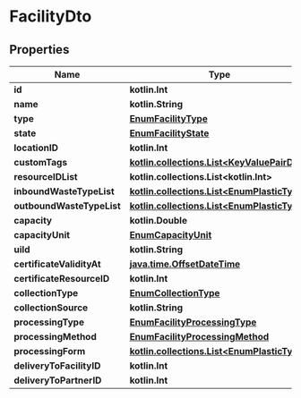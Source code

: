 
# FacilityDto

## Properties
Name | Type | Description | Notes
------------ | ------------- | ------------- | -------------
**id** | **kotlin.Int** |  | 
**name** | **kotlin.String** |  | 
**type** | [**EnumFacilityType**](EnumFacilityType.md) |  | 
**state** | [**EnumFacilityState**](EnumFacilityState.md) |  | 
**locationID** | **kotlin.Int** |  | 
**customTags** | [**kotlin.collections.List&lt;KeyValuePairDto&gt;**](KeyValuePairDto.md) |  | 
**resourceIDList** | **kotlin.collections.List&lt;kotlin.Int&gt;** |  | 
**inboundWasteTypeList** | [**kotlin.collections.List&lt;EnumPlasticType&gt;**](EnumPlasticType.md) |  | 
**outboundWasteTypeList** | [**kotlin.collections.List&lt;EnumPlasticType&gt;**](EnumPlasticType.md) |  | 
**capacity** | **kotlin.Double** |  | 
**capacityUnit** | [**EnumCapacityUnit**](EnumCapacityUnit.md) |  | 
**uiId** | **kotlin.String** |  |  [optional]
**certificateValidityAt** | [**java.time.OffsetDateTime**](java.time.OffsetDateTime.md) |  |  [optional]
**certificateResourceID** | **kotlin.Int** |  |  [optional]
**collectionType** | [**EnumCollectionType**](EnumCollectionType.md) |  |  [optional]
**collectionSource** | **kotlin.String** |  |  [optional]
**processingType** | [**EnumFacilityProcessingType**](EnumFacilityProcessingType.md) |  |  [optional]
**processingMethod** | [**EnumFacilityProcessingMethod**](EnumFacilityProcessingMethod.md) |  |  [optional]
**processingForm** | [**kotlin.collections.List&lt;EnumPlasticType&gt;**](EnumPlasticType.md) |  |  [optional]
**deliveryToFacilityID** | **kotlin.Int** |  |  [optional]
**deliveryToPartnerID** | **kotlin.Int** |  |  [optional]



